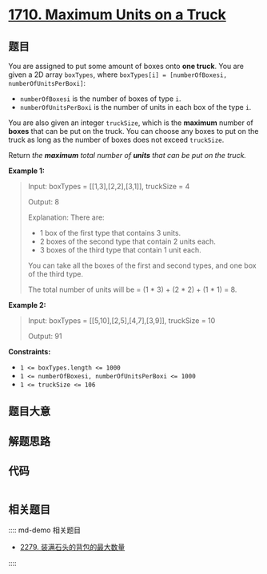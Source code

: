 # [1710. Maximum Units on a Truck](https://leetcode.com/problems/maximum-units-on-a-truck)

## 题目

You are assigned to put some amount of boxes onto **one truck**. You are given
a 2D array `boxTypes`, where `boxTypes[i] = [numberOfBoxesi,
numberOfUnitsPerBoxi]`:

  * `numberOfBoxesi` is the number of boxes of type `i`.
  * `numberOfUnitsPerBoxi` is the number of units in each box of the type `i`.

You are also given an integer `truckSize`, which is the **maximum** number of
**boxes** that can be put on the truck. You can choose any boxes to put on the
truck as long as the number of boxes does not exceed `truckSize`.

Return _the **maximum** total number of **units** that can be put on the
truck._



**Example 1:**

> Input: boxTypes = [[1,3],[2,2],[3,1]], truckSize = 4
> 
> Output: 8
> 
> Explanation: There are:
> - 1 box of the first type that contains 3 units.
> - 2 boxes of the second type that contain 2 units each.
> - 3 boxes of the third type that contain 1 unit each.
> 
> You can take all the boxes of the first and second types, and one box of the third type.
> 
> The total number of units will be = (1 * 3) + (2 * 2) + (1 * 1) = 8.

**Example 2:**

> Input: boxTypes = [[5,10],[2,5],[4,7],[3,9]], truckSize = 10
> 
> Output: 91

**Constraints:**

  * `1 <= boxTypes.length <= 1000`
  * `1 <= numberOfBoxesi, numberOfUnitsPerBoxi <= 1000`
  * `1 <= truckSize <= 106`


## 题目大意

## 解题思路

## 代码

```javascript

```

## 相关题目

:::: md-demo 相关题目
- [2279. 装满石头的背包的最大数量](https://leetcode.com/problems/maximum-bags-with-full-capacity-of-rocks)

::::
